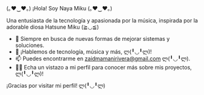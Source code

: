 (｡♥‿♥｡) ¡Hola! Soy Naya Miku (｡♥‿♥｡)

Una entusiasta de la tecnología y apasionada por la música, inspirada por la adorable diosa Hatsune Miku (≧◡≦)

- 🌱 Siempre en busca de nuevas formas de mejorar sistemas y soluciones.
- 💬 ¡Hablemos de tecnología, música y más, ლ(╹◡╹ლ)! 
- 📫 Puedes encontrarme en zaidmamanirivera@gmail.com  ლ(╹◡╹ლ).
- 🐱‍💻 Echa un vistazo a mi perfil para conocer más sobre mis proyectos, ლ(╹◡╹ლ)!

¡Gracias por visitar mi perfil! ლ(╹◡╹ლ)
